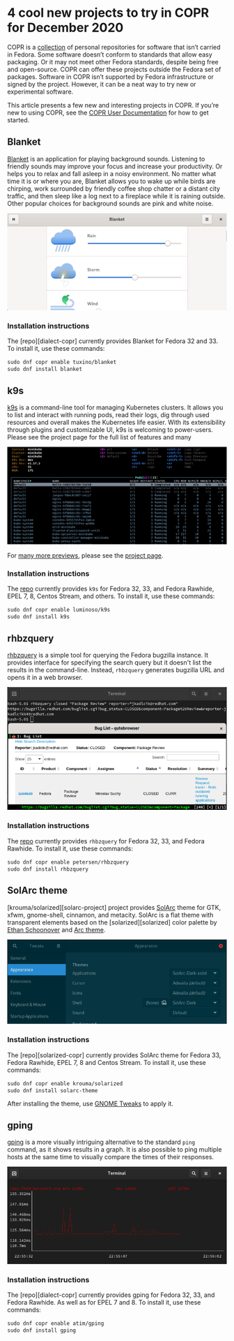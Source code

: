# 4 cool new projects to try in COPR for December 2020

COPR is a [collection][copr] of personal repositories for software
that isn’t carried in Fedora. Some software doesn’t conform to
standards that allow easy packaging. Or it may not meet other Fedora
standards, despite being free and open-source. COPR can offer these
projects outside the Fedora set of packages. Software in COPR isn’t
supported by Fedora infrastructure or signed by the project. However,
it can be a neat way to try new or experimental software.

This article presents a few new and interesting projects in COPR. If
you’re new to using COPR, see the [COPR User Documentation][copr-docs]
for how to get started.


## Blanket

[Blanket][blanket] is an application for playing background
sounds. Listening to friendly sounds may improve your focus and
increase your productivity. Or helps you to relax and fall asleep in a
noisy environment. No matter what time it is or where you are, Blanket
allows you to wake up while birds are chirping, work surrounded by
friendly coffee shop chatter or a distant city traffic, and then sleep
like a log next to a fireplace while it is raining outside. Other
popular choices for background sounds are pink and white noise.

![Blanket][blanket-img]

### Installation instructions

The [repo][dialect-copr] currently provides Blanket for Fedora 32
and 33. To install it, use these commands:

```
sudo dnf copr enable tuxino/blanket
sudo dnf install blanket
```


## k9s

[k9s][k9s] is a command-line tool for managing Kubernetes clusters. It
allows you to list and interact with running pods, read their logs,
dig through used resources and overall makes the Kubernetes life
easier. With its extensibility through plugins and customizable UI,
k9s is welcoming to power-users. Please see the project page for the
full list of features and many

![k9s][k9s-img]

For [many more previews][k9s-previews], please see the [project
page][k9s].

### Installation instructions

The [repo][k9s-copr] currently provides `k9s` for Fedora 32, 33, and
Fedora Rawhide, EPEL 7, 8, Centos Stream, and others. To install it,
use these commands:

```
sudo dnf copr enable luminoso/k9s
sudo dnf install k9s
```


## rhbzquery

[rhbzquery][rhbzquery] is a simple tool for querying the Fedora
bugzilla instance. It provides interface for specifying the search
query but it doesn't list the results in the command-line. Instead,
`rhbzquery` generates bugzilla URL and opens it in a web browser.

![rhbzquery][rhbzquery-img]

### Installation instructions

The [repo][rhbzquery-copr] currently provides `rhbzquery` for Fedora
32, 33, and Fedora Rawhide. To install it, use these commands:

```
sudo dnf copr enable petersen/rhbzquery
sudo dnf install rhbzquery
```


## SolArc theme

[krouma/solarized][solarc-project] project provides [SolArc][solarc]
theme for GTK, xfwm, gnome-shell, cinnamon, and metacity. SolArc is a
flat theme with transparent elements based on the
[solarized][solarized] color palette by [Ethan
Schoonover][altercation] and [Arc theme][arc-theme].

![SolArc][solarc-img]

### Installation instructions

The [repo][solarized-copr] currently provides SolArc theme for Fedora
33, Fedora Rawhide, EPEL 7, 8 and Centos Stream. To install it, use
these commands:

```
sudo dnf copr enable krouma/solarized
sudo dnf install solarc-theme
```

After installing the theme, use [GNOME Tweaks][tweaks] to apply it.


## gping

[gping][gping] is a more visually intriguing alternative to the
standard `ping` command, as it shows results in a graph. It is also
possible to ping multiple hosts at the same time to visually compare
the times of their responses.

![gping][gping-img]

### Installation instructions

The [repo][dialect-copr] currently provides gping for Fedora 32, 33,
and Fedora Rawhide. As well as for EPEL 7 and 8. To install it, use these commands:

```
sudo dnf copr enable atim/gping
sudo dnf install gping
```



[copr]: https://copr.fedorainfracloud.org/
[copr-docs]: https://docs.pagure.org/copr.copr/user_documentation.html

[blanket]: https://github.com/rafaelmardojai/blanket
[blanket-copr]: https://copr.fedorainfracloud.org/coprs/tuxino/blanket/
[blanket-img]: img/blanket.png

[k9s]: https://k9scli.io/
[k9s-copr]: https://copr.fedorainfracloud.org/coprs/luminoso/k9s/
[k9s-previews]: https://k9scli.io/#-previews
[k9s-img]: img/k9s.png

[rhbzquery]: https://github.com/juhp/rhbzquery
[rhbzquery-copr]: https://copr.fedorainfracloud.org/coprs/petersen/rhbzquery/
[rhbzquery-img]: img/rhbzquery.png

[solarc]: https://github.com/krouma/solarc-theme
[solarc-copr]: https://copr.fedorainfracloud.org/coprs/krouma/solarized/
[altercation]: https://github.com/altercation
[arc-theme]: https://github.com/jnsh/arc-theme
[tweaks]: https://fedoramagazine.org/tweaking-the-look-of-fedora-workstation-with-themes/
[solarc-img]: img/solarized.png

[gping]: https://github.com/orf/gping
[gping-copr]: https://copr.fedorainfracloud.org/coprs/atim/gping
[gping-img]: img/gping.png
